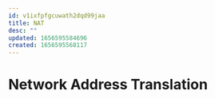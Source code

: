 ```yaml
---
id: v1ixfpfgcuwath2dqd99jaa
title: NAT
desc: ""
updated: 1656595584696
created: 1656595568117
---
```


# Network Address Translation
